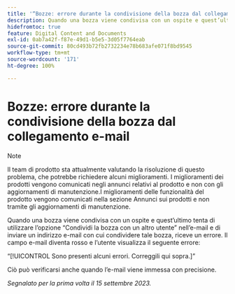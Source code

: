 ```yaml
---
title: '“Bozze: errore durante la condivisione della bozza dal collegamento e-mail”'
description: Quando una bozza viene condivisa con un ospite e quest’ultimo tenta di utilizzare l’opzione Condividi la bozza con un altro utente nell’e-mail e di inviare un indirizzo e-mail con cui condividere tale bozza, riceve un errore. Il campo e-mail diventa rosso e l’utente visualizza un errore.
hidefromtoc: true
feature: Digital Content and Documents
exl-id: 0ab7a42f-f87e-49d1-b5e5-3d05f7764eab
source-git-commit: 80cd493b72fb2732234e78b683afe071f8bd9545
workflow-type: tm+mt
source-wordcount: '171'
ht-degree: 100%

---
```


# Bozze: errore durante la condivisione della bozza dal collegamento e-mail

>[!NOTE]
>
>Il team di prodotto sta attualmente valutando la risoluzione di questo problema, che potrebbe richiedere alcuni miglioramenti. I miglioramenti dei prodotti vengono comunicati negli annunci relativi al prodotto e non con gli aggiornamenti di manutenzione.I miglioramenti delle funzionalità del prodotto vengono comunicati nella sezione Annunci sui prodotti e non tramite gli aggiornamenti di manutenzione.

Quando una bozza viene condivisa con un ospite e quest’ultimo tenta di utilizzare l’opzione “Condividi la bozza con un altro utente” nell’e-mail e di inviare un indirizzo e-mail con cui condividere tale bozza, riceve un errore. Il campo e-mail diventa rosso e l’utente visualizza il seguente errore:

“[!UICONTROL Sono presenti alcuni errori. Correggili qui sopra.]”

Ciò può verificarsi anche quando l’e-mail viene immessa con precisione.

_Segnalato per la prima volta il 15 settembre 2023._
